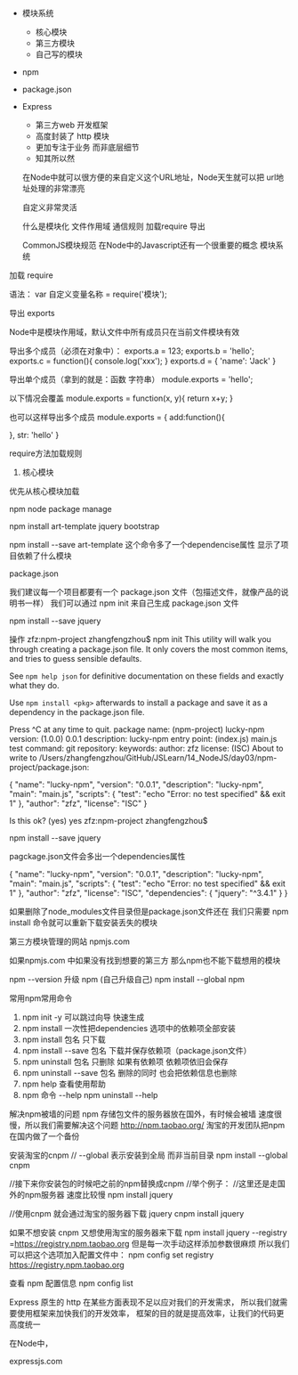 - 模块系统
  + 核心模块
  + 第三方模块
  + 自己写的模块
- npm 
- package.json 
- Express
  + 第三方web 开发框架
  + 高度封装了 http 模块
  + 更加专注于业务 而非底层细节
  + 知其所以然
  

  在Node中就可以很方便的来自定义这个URL地址，Node天生就可以把
  url地址处理的非常漂亮 
  
  自定义非常灵活
  
  什么是模块化
  文件作用域
  通信规则
     加载require
     导出
  
  CommonJS模块规范
  在Node中的Javascript还有一个很重要的概念 模块系统

加载 require

语法：
var 自定义变量名称 = require('模块');

导出 exports

Node中是模块作用域，默认文件中所有成员只在当前文件模块有效

导出多个成员（必须在对象中）：
exports.a = 123;
exports.b = 'hello';
exports.c = function(){
  console.log('xxx');
}
exports.d = {
    'name': 'Jack'
}

导出单个成员（拿到的就是：函数 字符串）
module.exports = 'hello';

以下情况会覆盖
module.exports = function(x, y){
   return x+y;
}

也可以这样导出多个成员
module.exports = {
   add:function(){

   },
   str: 'hello'
}


require方法加载规则
1. 核心模块


优先从核心模块加载


npm
node package manage

npm install art-template jquery bootstrap

npm install --save art-template 
这个命令多了一个dependencise属性 
显示了项目依赖了什么模块

package.json

我们建议每一个项目都要有一个 package.json 文件（包描述文件，就像产品的说明书一样）
我们可以通过 npm init 来自己生成 package.json 文件


npm install --save jquery 


操作 
zfz:npm-project zhangfengzhou$ npm init
This utility will walk you through creating a package.json file.
It only covers the most common items, and tries to guess sensible defaults.

See `npm help json` for definitive documentation on these fields
and exactly what they do.

Use `npm install <pkg>` afterwards to install a package and
save it as a dependency in the package.json file.

Press ^C at any time to quit.
package name: (npm-project) lucky-npm
version: (1.0.0) 0.0.1
description: lucky-npm
entry point: (index.js) main.js
test command: 
git repository: 
keywords: 
author: zfz
license: (ISC) 
About to write to /Users/zhangfengzhou/GitHub/JSLearn/14_NodeJS/day03/npm-project/package.json:

{
  "name": "lucky-npm",
  "version": "0.0.1",
  "description": "lucky-npm",
  "main": "main.js",
  "scripts": {
    "test": "echo \"Error: no test specified\" && exit 1"
  },
  "author": "zfz",
  "license": "ISC"
}


Is this ok? (yes) yes
zfz:npm-project zhangfengzhou$ 


npm install --save jquery 

pagckage.json文件会多出一个dependencies属性 
 
{
  "name": "lucky-npm",
  "version": "0.0.1",
  "description": "lucky-npm",
  "main": "main.js",
  "scripts": {
    "test": "echo \"Error: no test specified\" && exit 1"
  },
  "author": "zfz",
  "license": "ISC",
  "dependencies": {
    "jquery": "^3.4.1"
  }
}


如果删除了node_modules文件目录但是package.json文件还在
我们只需要 npm install 命令就可以重新下载安装丢失的模块

第三方模块管理的网站 npmjs.com

如果npmjs.com 中如果没有找到想要的第三方 那么npm也不能下载想用的模块

npm --version 
升级 npm (自己升级自己)
npm install --global npm 

常用npm常用命令

1. npm init -y 可以跳过向导 快速生成
2. npm install 一次性把dependencies 选项中的依赖项全部安装
3. npm install 包名 只下载
4. npm install --save 包名     下载并保存依赖项（package.json文件）
5. npm uninstall 包名 只删除 如果有依赖项 依赖项依旧会保存
6. npm uninstall --save 包名 删除的同时 也会把依赖信息也删除
7. npm help 查看使用帮助
8. npm 命令 --help   npm uninstall --help

解决npm被墙的问题
npm 存储包文件的服务器放在国外，有时候会被墙 速度很慢，所以我们需要解决这个问题
http://npm.taobao.org/ 淘宝的开发团队把npm在国内做了一个备份

安装淘宝的cnpm
// --global 表示安装到全局 而非当前目录 
npm install --global cnpm 

//接下来你安装包的时候吧之前的npm替换成cnpm
//举个例子：
//这里还是走国外的npm服务器 速度比较慢
npm install jquery 

//使用cnpm 就会通过淘宝的服务器下载 jquery 
cnpm install jquery  

如果不想安装 cnpm 又想使用淘宝的服务器来下载
npm install jquery --registry =https://registry.npm.taobao.org
但是每一次手动这样添加参数很麻烦 所以我们可以把这个选项加入配置文件中：
npm config set registry https://registry.npm.taobao.org

查看 npm 配置信息
npm config list


Express 
原生的 http 在某些方面表现不足以应对我们的开发需求， 所以我们就需要使用框架来加快我们的开发效率，
框架的目的就是提高效率，让我们的代码更高度统一

在Node中，

expressjs.com







   
   
   
